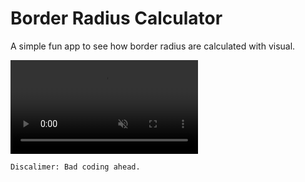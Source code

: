 # Border Radius Calculator

A simple fun app to see how border radius are calculated with visual.

<video controls="controls" muted="muted" playsinline="playsinline" src="./preview.mp4"></video>

    Discalimer: Bad coding ahead.